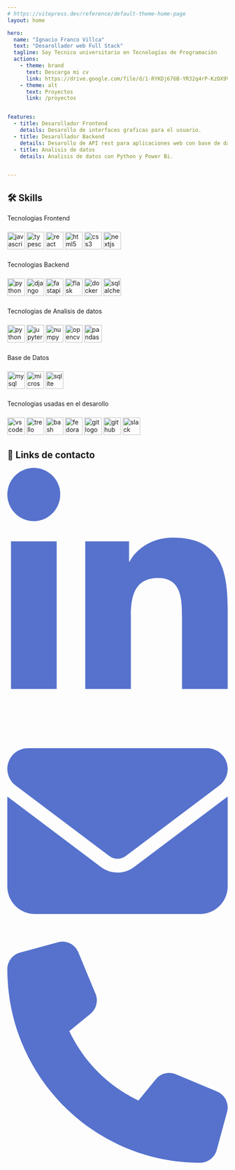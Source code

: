 ```yaml
---
# https://vitepress.dev/reference/default-theme-home-page
layout: home

hero:
  name: "Ignacio Franco Villca"
  text: "Desarollador web Full Stack"
  tagline: Soy Tecnico universitario en Tecnologías de Programación
  actions:
    - theme: brand
      text: Descarga mi cv
      link: https://drive.google.com/file/d/1-RYKDj676B-YR32q4rP-KzDX9VWT4bb-/view?usp=sharing
    - theme: alt
      text: Proyectos
      link: /proyectos


features:
  - title: Desarollador Frontend
    details: Desarollo de interfaces graficas para el usuario.
  - title: Desarollador Backend
    details: Desarollo de API rest para aplicaciones web con base de datos.
  - title: Analisis de datos
    details: Analisis de datos con Python y Power Bi.


---
```

## 🛠 Skills
<p align="left">Tecnologias Frontend</p>

###

<div align="left">
  <img src="https://cdn.jsdelivr.net/gh/devicons/devicon/icons/javascript/javascript-original.svg" height="40" alt="javascript logo" />
  
  <img src="https://cdn.jsdelivr.net/gh/devicons/devicon/icons/typescript/typescript-original.svg" height="40" alt="typescript logo"  />

  <img src="https://cdn.jsdelivr.net/gh/devicons/devicon/icons/react/react-original.svg" height="40" alt="react logo"  />

  <img src="https://cdn.jsdelivr.net/gh/devicons/devicon/icons/html5/html5-original.svg" height="40" alt="html5 logo"  />

  <img src="https://cdn.jsdelivr.net/gh/devicons/devicon/icons/css3/css3-original.svg" height="40" alt="css3 logo"  />

  <img src="https://cdn.jsdelivr.net/gh/devicons/devicon/icons/nextjs/nextjs-original.svg" height="40" alt="nextjs logo"  />
</div>

###

<p align="left">Tecnologias Backend</p>

###

<div align="left">
  <img src="https://cdn.jsdelivr.net/gh/devicons/devicon/icons/python/python-original.svg" height="40" alt="python logo"  />

  <img src="https://cdn.jsdelivr.net/gh/devicons/devicon/icons/django/django-plain.svg" height="40" alt="django logo"  />

  <img src="https://cdn.jsdelivr.net/gh/devicons/devicon/icons/fastapi/fastapi-original.svg" height="40" alt="fastapi logo"  />

  <img src="https://cdn.jsdelivr.net/gh/devicons/devicon/icons/flask/flask-original.svg" height="40" alt="flask logo"  />

  <img src="https://cdn.jsdelivr.net/gh/devicons/devicon/icons/docker/docker-original.svg" height="40" alt="docker logo"  />

  <img src="https://cdn.jsdelivr.net/gh/devicons/devicon/icons/sqlalchemy/sqlalchemy-original.svg" height="40" alt="sqlalchemy logo"  />
</div>

###

<p align="left">Tecnologias de Analisis de datos</p>

###

<div align="left">
  <img src="https://cdn.jsdelivr.net/gh/devicons/devicon/icons/python/python-original.svg" height="40" alt="python logo"  />

  <img src="https://cdn.jsdelivr.net/gh/devicons/devicon/icons/jupyter/jupyter-original.svg" height="40" alt="jupyter logo"  />

  <img src="https://cdn.jsdelivr.net/gh/devicons/devicon/icons/numpy/numpy-original.svg" height="40" alt="numpy logo"  />

  <img src="https://cdn.jsdelivr.net/gh/devicons/devicon/icons/opencv/opencv-original.svg" height="40" alt="opencv logo"  />

  <img src="https://cdn.jsdelivr.net/gh/devicons/devicon/icons/pandas/pandas-original.svg" height="40" alt="pandas logo"  />
</div>

###

<p align="left">Base de Datos</p>

###

<div align="left">
  <img src="https://cdn.jsdelivr.net/gh/devicons/devicon/icons/mysql/mysql-original.svg" height="40" alt="mysql logo"  />

  <img src="https://cdn.jsdelivr.net/gh/devicons/devicon/icons/microsoftsqlserver/microsoftsqlserver-plain.svg" height="40" alt="microsoftsqlserver logo"  />

  <img src="https://cdn.jsdelivr.net/gh/devicons/devicon/icons/sqlite/sqlite-original.svg" height="40" alt="sqlite logo"  />
</div>

###
<p align="left">Tecnologias usadas en el desarollo</p>

###

<div align="left">
  <img src="https://cdn.jsdelivr.net/gh/devicons/devicon/icons/vscode/vscode-original.svg" height="40" alt="vscode logo"  />

  <img src="https://cdn.jsdelivr.net/gh/devicons/devicon/icons/trello/trello-plain.svg" height="40" alt="trello logo"  />

  <img src="https://cdn.jsdelivr.net/gh/devicons/devicon/icons/bash/bash-original.svg" height="40" alt="bash logo"  />

  <img src="https://cdn.jsdelivr.net/gh/devicons/devicon/icons/fedora/fedora-original.svg" height="40" alt="fedora logo"  />

  <img src="https://cdn.jsdelivr.net/gh/devicons/devicon/icons/git/git-original.svg" height="40" alt="git logo"  />

  <img src="https://cdn.jsdelivr.net/gh/devicons/devicon/icons/github/github-original.svg" height="40" alt="github logo"  />

  <img src="https://cdn.jsdelivr.net/gh/devicons/devicon/icons/slack/slack-original.svg" height="40" alt="slack logo"  />

</div>

###

## 🔗 Links de contacto

<div class="links">
<div align="left" class="Redes">
  <a href="https://www.linkedin.com/in/ignacio-villca-cayampi/"><svg xmlns="http://www.w3.org/2000/svg" viewBox="0 0 448 512" fill="#5672cd">
  <!--!Font Awesome Free 6.7.2 by @fontawesome - https://fontawesome.com License - https://fontawesome.com/license/free Copyright 2025 Fonticons, Inc.-->
  <path d="M100.3 448H7.4V148.9h92.9zM53.8 108.1C24.1 108.1 0 83.5 0 53.8a53.8 53.8 0 0 1 107.6 0c0 29.7-24.1 54.3-53.8 54.3zM447.9 448h-92.7V302.4c0-34.7-.7-79.2-48.3-79.2-48.3 0-55.7 37.7-55.7 76.7V448h-92.8V148.9h89.1v40.8h1.3c12.4-23.5 42.7-48.3 87.9-48.3 94 0 111.3 61.9 111.3 142.3V448z"/></svg></a>
</div>
<div align="left" class="Redes">
  <a href="mailto:francovillca@gmail.com"><svg xmlns="http://www.w3.org/2000/svg" viewBox="0 0 512 512" fill="#5672cd">
  <!--!Font Awesome Free 6.7.2 by @fontawesome - https://fontawesome.com License - https://fontawesome.com/license/free Copyright 2025 Fonticons, Inc.-->
  <path d="M48 64C21.5 64 0 85.5 0 112c0 15.1 7.1 29.3 19.2 38.4L236.8 313.6c11.4 8.5 27 8.5 38.4 0L492.8 150.4c12.1-9.1 19.2-23.3 19.2-38.4c0-26.5-21.5-48-48-48L48 64zM0 176L0 384c0 35.3 28.7 64 64 64l384 0c35.3 0 64-28.7 64-64l0-208L294.4 339.2c-22.8 17.1-54 17.1-76.8 0L0 176z"/></svg></a>
</div>
<div align="left" class="Redes">
  <a href="tel:+543872279170">
  <svg xmlns="http://www.w3.org/2000/svg" viewBox="0 0 512 512" fill="#5672cd">
    <!--!Font Awesome Free 6.7.2 by @fontawesome - https://fontawesome.com License - https://fontawesome.com/license/free Copyright 2025 Fonticons, Inc.-->
    <path d="M164.9 24.6c-7.7-18.6-28-28.5-47.4-23.2l-88 24C12.1 30.2 0 46 0 64C0 311.4 200.6 512 448 512c18 0 33.8-12.1 38.6-29.5l24-88c5.3-19.4-4.6-39.7-23.2-47.4l-96-40c-16.3-6.8-35.2-2.1-46.3 11.6L304.7 368C234.3 334.7 177.3 277.7 144 207.3L193.3 167c13.7-11.2 18.4-30 11.6-46.3l-40-96z"/>
  </svg>
  </a>
</div>
</div>
